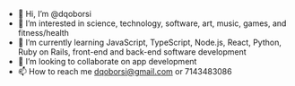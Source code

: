 - 👋 Hi, I’m @dqoborsi
- 👀 I’m interested in science, technology, software, art, music, games, and fitness/health
- 🌱 I’m currently learning JavaScript, TypeScript, Node.js, React, Python, Ruby on Rails, front-end and back-end software development
- 💞️ I’m looking to collaborate on app development
- 📫 How to reach me dqoborsi@gmail.com or 7143483086

<!---
dqoborsi/dqoborsi is a ✨ special ✨ repository because its `README.md` (this file) appears on your GitHub profile.
You can click the Preview link to take a look at your changes.
--->
